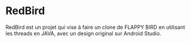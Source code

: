 # RedBird
RedBird est un projet qui vise à faire un clone de FLAPPY BIRD en utilisant les threads en JAVA, avec un design original sur Android Studio.
